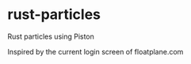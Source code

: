 # rust-particles
Rust particles using Piston

Inspired by the current login screen of floatplane.com
